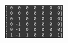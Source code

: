 ![Agent 1 block Agent 2 from winning](https://github.com/Kayzwer/Connect-4-with-DRL/blob/master/image.png)
